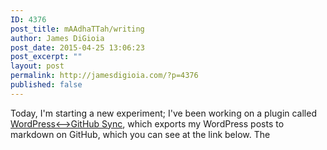 ```yaml
---
ID: 4376
post_title: mAAdhaTTah/writing
author: James DiGioia
post_date: 2015-04-25 13:06:23
post_excerpt: ""
layout: post
permalink: http://jamesdigioia.com/?p=4376
published: false
---
```

Today, I'm starting a new experiment; I've been working on a plugin called [WordPress<-->GitHub Sync][1], which exports my WordPress posts to markdown on GitHub, which you can see at the link below. The

 [1]: https://github.com/benbalter/wordpress-github-sync